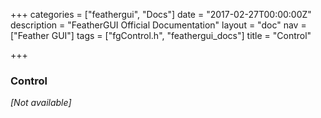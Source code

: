 +++
categories = ["feathergui", "Docs"]
date = "2017-02-27T00:00:00Z"
description = "FeatherGUI Official Documentation"
layout = "doc"
nav = ["Feather GUI"]
tags = ["fgControl.h", "feathergui_docs"]
title = "Control"

+++
### Control

*[Not available]*